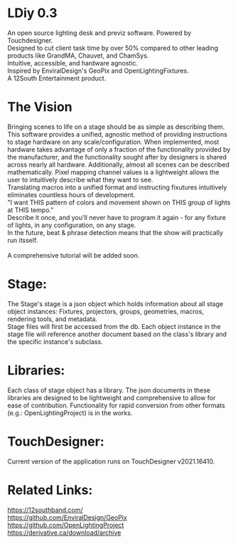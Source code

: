 # LDiy 0.3
An open source lighting desk and previz software. Powered by Touchdesigner.<br>
Designed to cut client task time by over 50% compared to other leading products like GrandMA, Chauvet, and ChamSys. <br>
Intuitive, accessible, and hardware agnostic.<br>
Inspired by EnviralDesign's GeoPix and OpenLightingFixtures.<br>
A 12South Entertainment product.<br>


# The Vision
Bringing scenes to life on a stage should be as simple as describing them. <br>
This software provides a unified, agnostic method of providing instructions to stage hardware on any scale/configuration. When implemented, most hardware takes advantage of only a fraction of the functionality provided by the manufacturer, and the functionality sought after by designers is shared across nearly all hardware. 
Additionally, almost all scenes can be described mathematically. Pixel mapping channel values is a lightweight allows the user to intuitively describe what they want to see. <br>
Translating macros into a unified format and instructing fixutures intuitively eliminates countless hours of development.<br>
"I want THIS pattern of colors and movement shown on THIS group of lights at THIS tempo." <br>
Describe it once, and you'll never have to program it again - for any fixture of lights, in any configuration, on any stage.<br>
In the future, beat & phrase detection means that the show will practically run itsself. <br>
<br>
A comprehensive tutorial will be added soon.<br>

# Stage:
The Stage's stage is a json object which holds information about all stage object instances: Fixtures, projectors, groups, geometries, macros, rendering tools, and metadata.<br>
Stage files will first be accessed from the db. Each object instance in the stage file will reference another document based on the class's library and the specific instance's subclass.<br>

# Libraries:
Each class of stage object has a library. The json documents in these libraries are designed to be lightweight and comprehensive to allow for ease of contribution. Functionality for rapid conversion from other formats (e.g.: OpenLightingProject) is in the works.<br>

# TouchDesigner:
Current version of the application runs on TouchDesigner v2021.16410.<br>

# Related Links:
https://12southband.com/<br>
https://github.com/EnviralDesign/GeoPix<br>
https://github.com/OpenLightingProject<br>
https://derivative.ca/download/archive<br>





